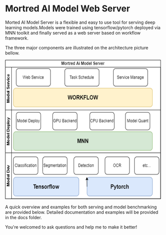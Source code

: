 # Mortred AI Model Web Server

Morted AI Model Server is a flexible and easy to use tool for serving deep learning models.Models were trained using tensorflow/pytorch deployed via MNN toolkit and finally served as a web server based on workflow framework.

The three major components are illustrated on the architecture picture bellow.

<p align="center">
  <img src='./demo_data/images/simple_architecture.png' alt='simple_architecture' height="450px" width="550px">
</p>

A quick overview and examples for both serving and model benchmarking are provided below. Detailed documentation and examples will be provided in the docs folder.

You're welcomed to ask questions and help me to make it better!
